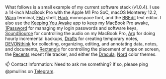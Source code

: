 What follows is a small example of my current software stack (v1.0.4). I use a 14-inch MacBook Pro with the Apple M1 Pro SoC, macOS 
Monterey 12.2, [Warp](https://www.warp.dev/) terminal, [Fish](https://github.com/fish-shell/fish-shell) shell, 
[Hack](https://sourcefoundry.org/hack/) monospace font, and the [BBEdit](https://www.barebones.com/products/bbedit/) text editor. I 
also use the [Keeping You Awake](https://github.com/newmarcel/KeepingYouAwake) app to keep my MacBook Pro awake, [1Password](https://1password.com/) for
managing my login passwords and software keys, [SoundSource](https://rogueamoeba.com/soundsource/) for controlling the audio on my 
MacBook Pro, [Arq](https://www.arqbackup.com/) for doing hourly incremental backups, [Drafts](https://getdrafts.com/) for creating 
temporary notes, [DEVONthink](https://www.devontechnologies.com/apps/devonthink) for collecting, organizing, editing, and annotating data, 
notes, and documents, [Rectangle](https://github.com/rxhanson/Rectangle) for controlling the placement of apps on screen, the 
[Recents](https://recentsapp.com/) recent file tracker, and either the [Dracula](https://draculatheme.com/), 
[Nord](https://www.nordtheme.com/) color themes. 

📫 Contact Information: Need to ask me something? If so, please ping @pmullins on [Telegram](https://telegram.org/).
